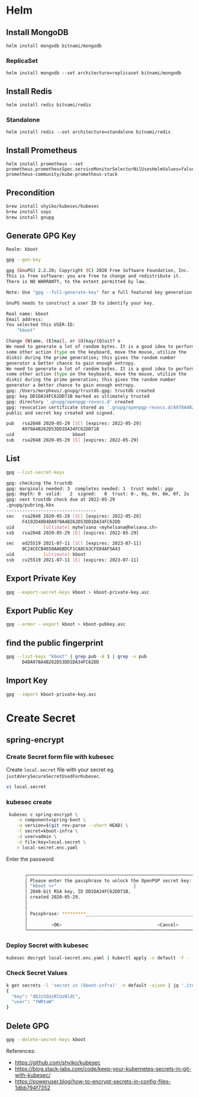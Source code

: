 # Helm 
## Install MongoDB
``` 
helm install mongodb bitnami/mongodb
```
### ReplicaSet
``` 
helm install mongodb --set architecture=replicaset bitnami/mongodb
```
## Install Redis
``` 
helm install redis bitnami/redis
```
### Standalone
``` 
helm install redis --set architecture=standalone bitnami/redis
```

## Install Prometheus
``` 
helm install prometheus --set prometheus.prometheusSpec.serviceMonitorSelectorNilUsesHelmValues=false  prometheus-community/kube-prometheus-stack
```











## Precondition
```bash
brew install shyiko/kubesec/kubesec
brew install sops
brew install gnupg
```


## Generate GPG Key
`Realm: kboot`

```bash
gpg --gen-key

gpg (GnuPG) 2.2.20; Copyright (C) 2020 Free Software Foundation, Inc.
This is free software: you are free to change and redistribute it.
There is NO WARRANTY, to the extent permitted by law.

Note: Use "gpg --full-generate-key" for a full featured key generation dialog.

GnuPG needs to construct a user ID to identify your key.

Real name: kboot
Email address: 
You selected this USER-ID:
    "kboot"

Change (N)ame, (E)mail, or (O)kay/(Q)uit? o
We need to generate a lot of random bytes. It is a good idea to perform
some other action (type on the keyboard, move the mouse, utilize the
disks) during the prime generation; this gives the random number
generator a better chance to gain enough entropy.
We need to generate a lot of random bytes. It is a good idea to perform
some other action (type on the keyboard, move the mouse, utilize the
disks) during the prime generation; this gives the random number
generator a better chance to gain enough entropy.
gpg: /Users/morpheus/.gnupg/trustdb.gpg: trustdb created
gpg: key DD1DA34FC62DD71B marked as ultimately trusted
gpg: directory '.gnupg/openpgp-revocs.d' created
gpg: revocation certificate stored as '.gnupg/openpgp-revocs.d/A978A4B262D53DD1DA34FC62DD71B.rev'
public and secret key created and signed.

pub   rsa2048 2020-05-29 [SC] [expires: 2022-05-29]
      A978A4B262D53DD1DA34FC62DD71B
uid                      kboot
sub   rsa2048 2020-05-29 [E] [expires: 2022-05-29]
```

## List
```bash
gpg --list-secret-keys

gpg: checking the trustdb
gpg: marginals needed: 3  completes needed: 1  trust model: pgp
gpg: depth: 0  valid:   2  signed:   0  trust: 0-, 0q, 0n, 0m, 0f, 2u
gpg: next trustdb check due at 2022-05-29
.gnupg/pubring.kbx
----------------------------------
sec   rsa2048 2020-05-29 [SC] [expires: 2022-05-29]
      F4192D48D4DA978A4B262D53DD1DA34FC62DD
uid           [ultimate] myhelsana <myhelsana@helsana.ch>
ssb   rsa2048 2020-05-29 [E] [expires: 2022-05-29]

sec   ed25519 2021-07-11 [SC] [expires: 2023-07-11]
      0C24CECB4650AA68DCF1CA8C63CFE04AF5A43
uid           [ultimate] kboot
ssb   cv25519 2021-07-11 [E] [expires: 2023-07-11]

```

## Export Private Key
```bash
gpg --export-secret-keys kboot > kboot-private-key.asc
```

## Export Public Key
```bash
gpg --armor --export kboot > kboot-pubkey.asc
```

## find the public fingerprint
```bash
gpg --list-keys "kboot" | grep pub -A 1 | grep -v pub
      D4DA978A4B262D53DD1DA34FC62DD
```

## Import Key
```bash
gpg --import kboot-private-key.asc
```

# Create Secret
## spring-encrypt
### Create Secret form file with kubesec
Create `local.secret` file with your secret eg. `justAVerySecureSecretUsedForKubesec`.
```bash
vi local.secret  
```

### kubesec create
```bash
 kubesec c spring-encrypt \
    -a component=spring-boot \
    -a version=$(git rev-parse --short HEAD) \
    -l secret=kboot-infra \
    -d user=admin \
    -d file:key=local.secret \
    > local-secret.enc.yaml
```
 

Enter the password
```bash

       ┌────────────────────────────────────────────────────────────────┐
       │ Please enter the passphrase to unlock the OpenPGP secret key:  │
       │ "kboot <>"                             │
       │ 2048-bit RSA key, ID DD1DA34FC62DD71B,                         │
       │ created 2020-05-29.                                            │
       │                                                                │
       │                                                                │
       │ Passphrase: *********_________________________________________ │
       │                                                                │
       │         <OK>                                    <Cancel>       │
       └────────────────────────────────────────────────────────────────┘
```

### Deploy Secret with kubesec
```bash
kubesec decrypt local-secret.enc.yaml | kubectl apply -n default -f -
```

### Check Secret Values
```bash
k get secrets -l 'secret in (kboot-infra)' -n default -ojson | jq '.items[].data'
{
  "key": "dDJzS5UzRlUzNldC",
  "user": "YWRtaW"
}
```

## Delete GPG
```bash
gpg --delete-secret-keys kboot
```



References:
- https://github.com/shyiko/kubesec
- https://blog.stack-labs.com/code/keep-your-kubernetes-secrets-in-git-with-kubesec/
- https://poweruser.blog/how-to-encrypt-secrets-in-config-files-1dbb794f7352

 






